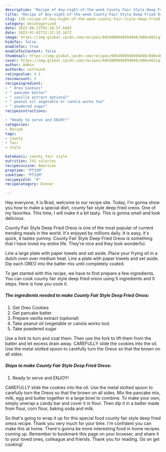 ```yaml
---
description: "Recipe of Any-night-of-the-week County Fair Style Deep Fried Oreos"
title: "Recipe of Any-night-of-the-week County Fair Style Deep Fried Oreos"
slug: 126-recipe-of-any-night-of-the-week-county-fair-style-deep-fried-oreos
category: Uncategorized
date: 2022-08-23T02:18:57.648Z
date: 2023-01-01T12:52:33.167Z
image: https://img-global.cpcdn.com/recipes/6054080948994048/680x482cq70/county-fair-style-deep-fried-oreos-recipe-main-photo.jpg
hideToc: false
enableToc: true
enableTocContent: false
thumbnail: https://img-global.cpcdn.com/recipes/6054080948994048/680x482cq70/county-fair-style-deep-fried-oreos-recipe-main-photo.jpg
cover: https://img-global.cpcdn.com/recipes/6054080948994048/680x482cq70/county-fair-style-deep-fried-oreos-recipe-main-photo.jpg
author: Admin
authorAv: notfound
ratingvalue: 4.1
reviewcount: 3
recipeingredient:
- " Oreo Cookies"
- " pancake batter"
- " vanilla extract optional"
- " peanut oil vegetable or canola works too"
- " powdered sugar"
recipeinstructions:

- "Ready to serve and ENJOY!"
categories:
- Recipe
tags:
- county
- fair
- style

katakunci: county fair style 
nutrition: 241 calories
recipecuisine: American
preptime: "PT32M"
cooktime: "PT32M"
recipeyield: "4"
recipecategory: Dinner

---
```



Hey everyone, it is Brad, welcome to our recipe site. Today, I'm gonna show you how to make a special dish, county fair style deep fried oreos. One of my favorites. This time, I will make it a bit tasty. This is gonna smell and look delicious.

County Fair Style Deep Fried Oreos is one of the most popular of current trending meals in the world. It's enjoyed by millions daily. It is easy, it's quick, it tastes yummy. County Fair Style Deep Fried Oreos is something that I have loved my entire life. They're nice and they look wonderful.

Line a large plate with paper towels and set aside. Place your frying oil in a dutch oven over medium heat. Line a plate with paper towels and set aside. Dip each OREO into the batter mix until completely coated.


To get started with this recipe, we have to first prepare a few ingredients. You can cook county fair style deep fried oreos using 5 ingredients and 0 steps. Here is how you cook it.

<!--inarticleads1-->

##### The ingredients needed to make County Fair Style Deep Fried Oreos:

1. Get  Oreo Cookies
1. Get  pancake batter
1. Prepare  vanilla extract (optional)
1. Take  peanut oil (vegetable or canola works too)
1. Take  powdered sugar


Use a fork to turn and coat them. Then use the fork to lift them from the batter and let excess drain away. CAREFULLY slide the cookies into the oil. Use the metal slotted spoon to carefully turn the Oreos so that the brown on all sides. 

<!--inarticleads2-->

##### Steps to make County Fair Style Deep Fried Oreos:


1. Ready to serve and ENJOY!

CAREFULLY slide the cookies into the oil. Use the metal slotted spoon to carefully turn the Oreos so that the brown on all sides. Mix the pancake mix, milk, egg and butter together in a large bowl to combine. To make your own, simply unwrap a candy bar and cover it in flour. Then dip it in a batter made from flour, corn flour, baking soda and milk. 

So that's going to wrap it up for this special food county fair style deep fried oreos recipe. Thank you very much for your time. I'm confident you can make this at home. There's gonna be more interesting food in home recipes coming up. Remember to bookmark this page on your browser, and share it to your loved ones, colleague and friends. Thank you for reading. Go on get cooking!
